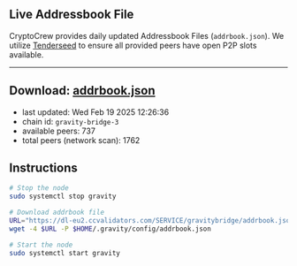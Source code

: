 ## Live Addressbook File

CryptoCrew provides daily updated Addressbook Files (`addrbook.json`). We utilize [Tenderseed](https://github.com/binaryholdings/tenderseed) to ensure all provided peers have open P2P slots available.

---
**Download: [addrbook.json](https://dl-eu2.ccvalidators.com/SERVICE/gravitybridge/addrbook.json)**
---

- last updated: Wed Feb 19 2025 12:26:36
- chain id: `gravity-bridge-3`
- available peers: 737
- total peers (network scan): 1762

## Instructions
```sh
# Stop the node
sudo systemctl stop gravity

# Download addrbook file
URL="https://dl-eu2.ccvalidators.com/SERVICE/gravitybridge/addrbook.json"
wget -4 $URL -P $HOME/.gravity/config/addrbook.json

# Start the node
sudo systemctl start gravity
```
